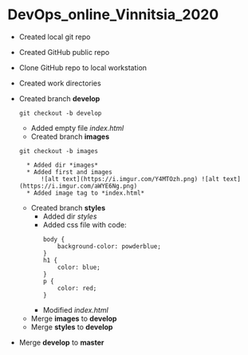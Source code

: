 # DevOps_online_Vinnitsia_2020
* Created local git repo
* Created GitHub public repo
* Clone GitHub repo to local workstation
* Created work directories
* Created branch **develop**
	```
	git checkout -b develop
	```

	* Added empty file *index.html*
	* Created branch **images**
	```
	git checkout -b images
	```

		* Added dir *images*
		* Added first and images
			![alt text](https://i.imgur.com/Y4MTOzh.png) ![alt text](https://i.imgur.com/aWYE6Ng.png)
		* Added image tag to *index.html*
	* Created branch **styles**
		* Added dir *styles*
		* Added css file with code:
			```
			body {
 				background-color: powderblue;
			}		
			h1 {
  				color: blue;
			}
			p {
  				color: red;
			}
			```
		* Modified *index.html*
	* Merge **images** to **develop**
	* Merge **styles** to **develop**
* Merge **develop** to **master**
 
